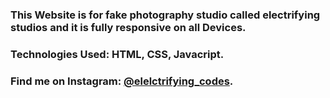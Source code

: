 ### This Website is for fake photography studio called electrifying studios and it is fully responsive on all Devices.

### Technologies Used: HTML, CSS, Javacript.

### Find me on Instagram: [@elelctrifying_codes][instagram].

[instagram]: https://www.instagram.com/electrifying_codes